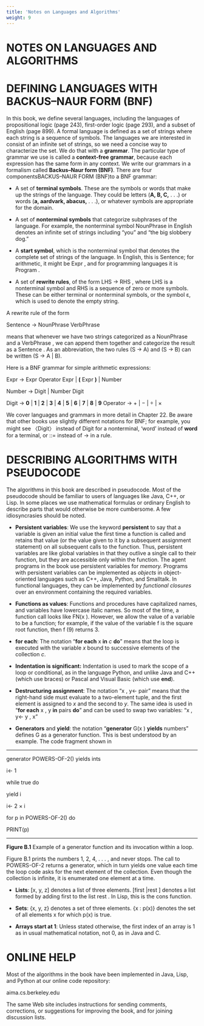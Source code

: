 ```yaml
---
title: 'Notes on Languages and Algorithms'
weight: 9
---
```


# NOTES ON LANGUAGES AND ALGORITHMS

# DEFINING LANGUAGES WITH BACKUS–NAUR FORM (BNF)

In this book, we define several languages, including the languages of propositional logic (page 243), first-order logic (page 293), and a subset of English (page 899). A formal language is defined as a set of strings where each string is a sequence of symbols. The languages we are interested in consist of an infinite set of strings, so we need a concise way to characterize the set. We do that with a **grammar**. The particular type of grammar we use is called a **context-free grammar**, because each expression has the same form in any context. We write our grammars in a formalism called **Backus–Naur form (BNF)**. There are four componentsBACKUS–NAUR FORM (BNF)to a BNF grammar:

- A set of **terminal symbols**. These are the symbols or words that make up the strings of the language. They could be letters (**A, B, C,** . . .) or words (**a, aardvark, abacus,** . . .), or whatever symbols are appropriate for the domain.

- A set of **nonterminal symbols** that categorize subphrases of the language. For example, the nonterminal symbol NounPhrase in English denotes an infinite set of strings including “you” and “the big slobbery dog.”

- A **start symbol**, which is the nonterminal symbol that denotes the complete set of strings of the language. In English, this is Sentence; for arithmetic, it might be Expr , and for programming languages it is Program .

- A set of **rewrite rules**, of the form LHS → RHS , where LHS is a nonterminal symbol and RHS is a sequence of zero or more symbols. These can be either terminal or nonterminal symbols, or the symbol ε, which is used to denote the empty string.

A rewrite rule of the form

Sentence → NounPhrase VerbPhrase

means that whenever we have two strings categorized as a NounPhrase and a VerbPhrase , we can append them together and categorize the result as a Sentence . As an abbreviation, the two rules (S → A) and (S → B) can be written (S → A | B).


Here is a BNF grammar for simple arithmetic expressions:

Expr → Expr Operator Expr | **(** Expr **)** | Number

Number → Digit | Number Digit

Digit → **0** | **1** | **2** | **3** | **4** | **5** | **6** | **7** | **8** | **9** 
Operator → + | − | ÷ | ×

We cover languages and grammars in more detail in Chapter 22. Be aware that other books use slightly different notations for BNF; for example, you might see 〈Digit〉 instead of Digit for a nonterminal, ‘word’ instead of **word** for a terminal, or ::= instead of → in a rule.

# DESCRIBING ALGORITHMS WITH PSEUDOCODE

The algorithms in this book are described in pseudocode. Most of the pseudocode should be familiar to users of languages like Java, C++, or Lisp. In some places we use mathematical formulas or ordinary English to describe parts that would otherwise be more cumbersome. A few idiosyncrasies should be noted.

- **Persistent variables**: We use the keyword **persistent** to say that a variable is given an initial value the first time a function is called and retains that value (or the value given to it by a subsequent assignment statement) on all subsequent calls to the function. Thus, persistent variables are like global variables in that they outlive a single call to their function, but they are accessible only within the function. The agent programs in the book use persistent variables for _memory._ Programs with persistent variables can be implemented as _objects_ in object-oriented languages such as C++, Java, Python, and Smalltalk. In functional languages, they can be implemented by _functional closures_ over an environment containing the required variables.

- **Functions as values**: Functions and procedures have capitalized names, and variables have lowercase italic names. So most of the time, a function call looks like FN(x ). However, we allow the value of a variable to be a function; for example, if the value of the variable f is the square root function, then f (9) returns 3.

- **for each**: The notation “**for each** x **in** _c_ **do**” means that the loop is executed with the variable _x_ bound to successive elements of the collection _c_.

- **Indentation is significant:** Indentation is used to mark the scope of a loop or conditional, as in the language Python, and unlike Java and C++ (which use braces) or Pascal and Visual Basic (which use **end**).

- **Destructuring assignment**: The notation “x , y← pair” means that the right-hand side must evaluate to a two-element tuple, and the first element is assigned to _x_ and the second to _y_. The same idea is used in “**for each** x , y **in** pairs **do**” and can be used to swap two variables: “x , y← y , x”

- **Generators** and **yield**: the notation “**generator** G(x ) **yields** numbers” defines G as a generator function. This is best understood by an example. The code fragment shown in  


---

generator POWERS-OF-2() yields ints 

i← 1 

while true do

yield i

i← 2 × i

for p in POWERS-OF-2() do

PRINT(p)

---

**Figure B.1** Example of a generator function and its invocation within a loop.

Figure B.1 prints the numbers 1, 2, 4, . . . , and never stops. The call to POWERS-OF-2 returns a generator, which in turn yields one value each time the loop code asks for the next element of the collection. Even though the collection is infinite, it is enumerated one element at a time.

- **Lists**: [x, y, z] denotes a list of three elements. [first |rest ] denotes a list formed by adding first to the list rest . In Lisp, this is the cons function.

- **Sets**: {x, y, z} denotes a set of three elements. {x : p(x)} denotes the set of all elements x for which p(x) is true.

- **Arrays start at 1**: Unless stated otherwise, the first index of an array is 1 as in usual mathematical notation, not 0, as in Java and C.

# ONLINE HELP

Most of the algorithms in the book have been implemented in Java, Lisp, and Python at our online code repository:

aima.cs.berkeley.edu

The same Web site includes instructions for sending comments, corrections, or suggestions for improving the book, and for joining discussion lists.
